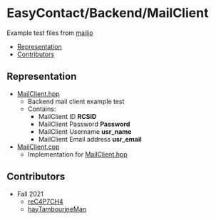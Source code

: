 # EasyContact/Backend/MailClient
Example test files from [mailio](https://github.com/karastojko/mailio)
- [Representation](#representation)
- [Contributors](#contributors)

## Representation
- [MailClient.hpp](example_test_file/MailClient.hpp)
  - Backend mail client example test
  - Contains:
    - MailClient ID **RCSID**
    - MailClient Password **Password**
    - MailClient Username **usr_name**
    - MailClient Email address **usr_email**
- [MailClient.cpp](example_test_file/MailClient.cpp)
  - Implementation for [MailClient.hpp](example_test_file/MailClient.hpp)

## Contributors
- Fall 2021
  - [reC4P7CH4](https://github.com/reC4P7CH4/)
  - [hayTambourineMan](https://github.com/hayTambourineMan/)
